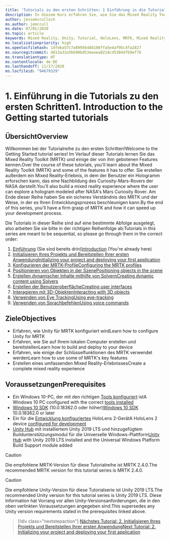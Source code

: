 ```yaml
---
title: 'Tutorials zu den ersten Schritten: 1 Einführung in die Tutorials zu den ersten Schritten'
description: In diesem Kurs erfahren Sie, wie Sie das Mixed Reality Toolkit (MRTK) verwenden, um eine Mixed Reality-Anwendung von Grund auf zu erstellen.
author: jessemcculloch
ms.author: jemccull
ms.date: 07/01/2020
ms.topic: article
keywords: Mixed Reality, Unity, Tutorial, HoloLens, MRTK, Mixed Reality Toolkit, Solver, Eye Tracking, Sprachbefehle
ms.localizationpriority: high
ms.openlocfilehash: 14feba57c7a8995648d108ffa5e4af95c4fa2827
ms.sourcegitcommit: dd13a32a5bb90bd53eeeea8214cd5384d7b9ef76
ms.translationtype: HT
ms.contentlocale: de-DE
ms.lasthandoff: 11/17/2020
ms.locfileid: "94679329"
---
```

# <a name="1-introduction-to-the-getting-started-tutorials"></a><span data-ttu-id="ecbed-105">1. Einführung in die Tutorials zu den ersten Schritten</span><span class="sxs-lookup"><span data-stu-id="ecbed-105">1. Introduction to the Getting started tutorials</span></span>

## <a name="overview"></a><span data-ttu-id="ecbed-106">Übersicht</span><span class="sxs-lookup"><span data-stu-id="ecbed-106">Overview</span></span>

<span data-ttu-id="ecbed-107">Willkommen bei der Tutorialreihe zu den ersten Schritten!</span><span class="sxs-lookup"><span data-stu-id="ecbed-107">Welcome to the Getting Started tutorial series!</span></span> <span data-ttu-id="ecbed-108">Im Verlauf dieser Tutorials lernen Sie das Mixed Reality Toolkit (MRTK) und einige der von ihm gebotenen Features kennen.</span><span class="sxs-lookup"><span data-stu-id="ecbed-108">Over the course of these tutorials, you'll learn about the Mixed Reality Toolkit (MRTK) and some of the features it has to offer.</span></span> <span data-ttu-id="ecbed-109">Sie erstellen außerdem ein Mixed Reality-Erlebnis, in dem der Benutzer ein Hologramm erforschen kann, das eine Nachbildung des Curiosity-Mars-Rovers der NASA darstellt.</span><span class="sxs-lookup"><span data-stu-id="ecbed-109">You'll also build a mixed reality experience where the user can explore a hologram modeled after NASA's Mars Curiosity Rover.</span></span> <span data-ttu-id="ecbed-110">Am Ende dieser Reihe haben Sie ein sicheres Verständnis des MRTK und der Weise, in der es Ihren Entwicklungsprozess beschleunigen kann.</span><span class="sxs-lookup"><span data-stu-id="ecbed-110">By the end of this series, you'll have a firm grasp of MRTK and how it can speed up your development process.</span></span>

<span data-ttu-id="ecbed-111">Die Tutorials in dieser Reihe sind auf eine bestimmte Abfolge ausgelegt, also arbeiten Sie sie bitte in der richtigen Reihenfolge ab:</span><span class="sxs-lookup"><span data-stu-id="ecbed-111">Tutorials in this series are meant to be sequential, so please go through them in the correct order:</span></span>

1. <span data-ttu-id="ecbed-112">[Einführung](mr-learning-base-01.md) (Sie sind bereits drin)</span><span class="sxs-lookup"><span data-stu-id="ecbed-112">[Introduction](mr-learning-base-01.md) (You're already here)</span></span>
2. [<span data-ttu-id="ecbed-113">Initialisieren Ihres Projekts und Bereitstellen Ihrer ersten Anwendung</span><span class="sxs-lookup"><span data-stu-id="ecbed-113">Initializing your project and deploying your first application</span></span>](mr-learning-base-02.md)
3. [<span data-ttu-id="ecbed-114">Konfigurieren der MRTK-Profile</span><span class="sxs-lookup"><span data-stu-id="ecbed-114">Configuring the MRTK profiles</span></span>](mr-learning-base-03.md)
4. [<span data-ttu-id="ecbed-115">Positionieren von Objekten in der Szene</span><span class="sxs-lookup"><span data-stu-id="ecbed-115">Positioning objects in the scene</span></span>](mr-learning-base-04.md)
5. [<span data-ttu-id="ecbed-116">Erstellen dynamischer Inhalte mithilfe von Solvern</span><span class="sxs-lookup"><span data-stu-id="ecbed-116">Creating dynamic content using Solvers</span></span>](mr-learning-base-05.md)
6. [<span data-ttu-id="ecbed-117">Erstellen der Benutzeroberfläche</span><span class="sxs-lookup"><span data-stu-id="ecbed-117">Creating user interfaces</span></span>](mr-learning-base-06.md)
7. [<span data-ttu-id="ecbed-118">Interagieren mit 3D-Objekten</span><span class="sxs-lookup"><span data-stu-id="ecbed-118">Interacting with 3D objects</span></span>](mr-learning-base-07.md)
8. [<span data-ttu-id="ecbed-119">Verwenden von Eye Tracking</span><span class="sxs-lookup"><span data-stu-id="ecbed-119">Using eye-tracking</span></span>](mr-learning-base-08.md)
9. [<span data-ttu-id="ecbed-120">Verwenden von Sprachbefehlen</span><span class="sxs-lookup"><span data-stu-id="ecbed-120">Using voice commands</span></span>](mr-learning-base-09.md)

## <a name="objectives"></a><span data-ttu-id="ecbed-121">Ziele</span><span class="sxs-lookup"><span data-stu-id="ecbed-121">Objectives</span></span>

* <span data-ttu-id="ecbed-122">Erfahren, wie Unity für MRTK konfiguriert wird</span><span class="sxs-lookup"><span data-stu-id="ecbed-122">Learn how to configure Unity for MRTK</span></span>
* <span data-ttu-id="ecbed-123">Erfahren, wie Sie auf Ihrem lokalen Computer erstellen und bereitstellen</span><span class="sxs-lookup"><span data-stu-id="ecbed-123">Learn how to build and deploy to your device</span></span>
* <span data-ttu-id="ecbed-124">Erfahren, wie einige der Schlüsselfunktionen des MRTK verwendet werden</span><span class="sxs-lookup"><span data-stu-id="ecbed-124">Learn how to use some of MRTK's key features</span></span>
* <span data-ttu-id="ecbed-125">Erstellen eines umfassenden Mixed Reality-Erlebnisses</span><span class="sxs-lookup"><span data-stu-id="ecbed-125">Create a complete mixed reality experience</span></span>

## <a name="prerequisites"></a><span data-ttu-id="ecbed-126">Voraussetzungen</span><span class="sxs-lookup"><span data-stu-id="ecbed-126">Prerequisites</span></span>

* <span data-ttu-id="ecbed-127">Ein Windows 10-PC, der mit den richtigen [Tools konfiguriert](../../install-the-tools.md) ist</span><span class="sxs-lookup"><span data-stu-id="ecbed-127">A Windows 10 PC configured with the correct [tools installed](../../install-the-tools.md)</span></span>
* <span data-ttu-id="ecbed-128">[Windows 10 SDK](https://developer.microsoft.com/windows/downloads/windows-10-sdk/) (10.0.18362.0 oder höher)</span><span class="sxs-lookup"><span data-stu-id="ecbed-128">[Windows 10 SDK](https://developer.microsoft.com/windows/downloads/windows-10-sdk/) 10.0.18362.0 or later</span></span>
* <span data-ttu-id="ecbed-129">Ein für die [Entwicklung konfiguriertes](../../platform-capabilities-and-apis/using-visual-studio.md#enabling-developer-mode) HoloLens 2-Gerät</span><span class="sxs-lookup"><span data-stu-id="ecbed-129">A HoloLens 2 device [configured for development](../../platform-capabilities-and-apis/using-visual-studio.md#enabling-developer-mode)</span></span>
* <span data-ttu-id="ecbed-130"><a href="https://docs.unity3d.com/Manual/GettingStartedInstallingHub.html" target="_blank">Unity Hub</a> mit installiertem Unity 2019 LTS und hinzugefügtem Buildunterstützungsmodul für die Universelle Windows-Plattform</span><span class="sxs-lookup"><span data-stu-id="ecbed-130"><a href="https://docs.unity3d.com/Manual/GettingStartedInstallingHub.html" target="_blank">Unity Hub</a> with Unity 2019 LTS installed and the Universal Windows Platform Build Support module added</span></span>

> [!CAUTION]
> <span data-ttu-id="ecbed-131">Die empfohlene MRTK-Version für diese Tutorialreihe ist MRTK 2.4.0.</span><span class="sxs-lookup"><span data-stu-id="ecbed-131">The recommended MRTK version for this tutorial series is MRTK 2.4.0.</span></span>

> [!CAUTION]
> <span data-ttu-id="ecbed-132">Die empfohlene Unity-Version für diese Tutorialserie ist Unity 2019 LTS.</span><span class="sxs-lookup"><span data-stu-id="ecbed-132">The recommended Unity version for this tutorial series is Unity 2019 LTS.</span></span> <span data-ttu-id="ecbed-133">Diese Information hat Vorrang vor allen Unity-Versionsanforderungen, die in den oben verlinkten Voraussetzungen angegeben sind.</span><span class="sxs-lookup"><span data-stu-id="ecbed-133">This supersedes any Unity version requirements stated in the prerequisites linked above.</span></span>

> [!div class="nextstepaction"]
> [<span data-ttu-id="ecbed-134">Nächstes Tutorial: 2. Initialisieren Ihres Projekts und Bereitstellen Ihrer ersten Anwendung</span><span class="sxs-lookup"><span data-stu-id="ecbed-134">Next Tutorial: 2. Initializing your project and deploying your first application</span></span>](mr-learning-base-02.md)

